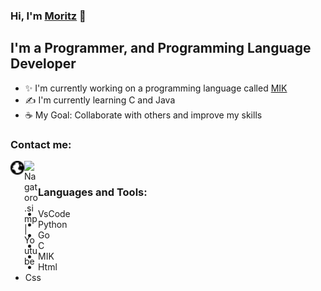 ### Hi, I'm [Moritz][website] 👋

## I'm a Programmer, and Programming Language Developer

- ✨ I'm currently working on a programming language called [MIK][mik_website]
- ✍️ I'm currently learning C and Java
- ☕️ My Goal: Collaborate with others and improve my skills

### Contact me:

[<img align="left" alt="moritz-schittenhelm.com" width="22px" src="https://raw.githubusercontent.com/iconic/open-iconic/master/svg/globe.svg"/>][website]
[<img align="left" alt="Nagatoro.simp | Youtube" width="22px" src="https://cdn.jsdelivr.net/npm/simple-icons@v3/icons/youtube.svg"/>][youtube]

<br />

### Languages and Tools:
- VsCode
- Python
- Go
- C
- MIK
- Html
- Css

[website]: https://github.com/JartC0ding
[mik_website]: https://mikpl.gq
[youtube]: https://
